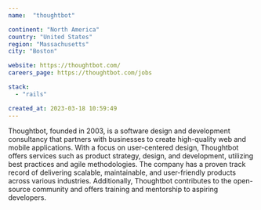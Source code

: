 ```yaml
---
name:  "thoughtbot"

continent: "North America"
country: "United States"
region: "Massachusetts"
city: "Boston"

website: https://thoughtbot.com/
careers_page: https://thoughtbot.com/jobs

stack:
  - "rails"

created_at: 2023-03-18 10:59:49
---
```


Thoughtbot, founded in 2003, is a software design and development consultancy that partners with businesses to create high-quality web and mobile applications. With a focus on user-centered design, Thoughtbot offers services such as product strategy, design, and development, utilizing best practices and agile methodologies. The company has a proven track record of delivering scalable, maintainable, and user-friendly products across various industries. Additionally, Thoughtbot contributes to the open-source community and offers training and mentorship to aspiring developers.
